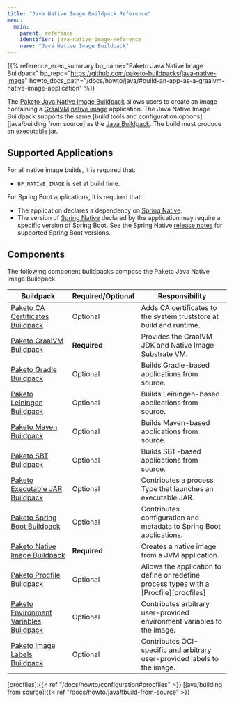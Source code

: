```yaml
---
title: "Java Native Image Buildpack Reference"
menu:
  main:
    parent: reference
    identifier: java-native-image-reference
    name: "Java Native Image Buildpack"
---
```


{{% reference_exec_summary bp_name="Paketo Java Native Image Buildpack" bp_repo="https://github.com/paketo-buildpacks/java-native-image" howto_docs_path="/docs/howto/java/#build-an-app-as-a-graalvm-native-image-application" %}}

The [Paketo Java Native Image Buildpack][bp/java-native-image] allows users to create an image containing a [GraalVM][graalvm] [native image][graalvm native image] application. The Java Native Image Buildpack supports the same [build tools and configuration options][java/building from source] as the [Java Buildpack][bp/java]. The build must produce an [executable jar][executable jar].

## Supported Applications

For all native image builds, it is required that:

* `BP_NATIVE_IMAGE` is set at build time.

For Spring Boot applications, it is required that:

* The application declares a dependency on [Spring Native][spring native].
* The version of [Spring Native][spring native] declared by the application may require a specific version of Spring Boot. See the Spring Native [release notes][spring native releases] for supported Spring Boot versions.

## Components

The following component buildpacks compose the Paketo Java Native Image Buildpack.

| Buildpack                                                          | Required/Optional | Responsibility                                                                                                    |
| ------------------------------------------------------------------ | ----------------- | ----------------------------------------------------------------------------------------------------------------- |
| [Paketo CA Certificates Buildpack][bp/ca-certificates]             | Optional          | Adds CA certificates to the system truststore at build and runtime.                                               |
| [Paketo GraalVM Buildpack][bp/graalvm]                             | **Required**      | Provides the GraalVM JDK and Native Image [Substrate VM](https://www.graalvm.org/reference-manual/native-image/). |
| [Paketo Gradle Buildpack][bp/gradle]                               | Optional          | Builds Gradle-based applications from source.                                                                     |
| [Paketo Leiningen Buildpack][bp/leiningen]                         | Optional          | Builds Leiningen-based applications from source.                                                                  |
| [Paketo Maven Buildpack][bp/maven]                                 | Optional          | Builds Maven-based applications from source.                                                                      |
| [Paketo SBT Buildpack][bp/sbt]                                     | Optional          | Builds SBT-based applications from source.                                                                        |
| [Paketo Executable JAR Buildpack][bp/executable-jar]               | Optional          | Contributes a process Type that launches an executable JAR.                                                       |
| [Paketo Spring Boot Buildpack][bp/spring-boot]                     | Optional          | Contributes configuration and metadata to Spring Boot applications.                                               |
| [Paketo Native Image Buildpack][bp/native-image]                   | **Required**      | Creates a native image from a JVM application.                                                                    |
| [Paketo Procfile Buildpack][bp/procfile]                           | Optional          | Allows the application to define or redefine process types with a [Procfile][procfiles]                           |
| [Paketo Environment Variables Buildpack][bp/environment-variables] | Optional          | Contributes arbitrary user-provided environment variables to the image.                                           |
| [Paketo Image Labels Buildpack][bp/image-labels]                   | Optional          | Contributes OCI-specific and arbitrary user-provided labels to the image.                                         |

<!-- buildpacks -->
[bp/ca-certificates]:https://github.com/paketo-buildpacks/ca-certificates
[bp/graalvm]:https://github.com/paketo-buildpacks/graalvm
[bp/environment-variables]:https://github.com/paketo-buildpacks/environment-variables
[bp/executable-jar]:https://github.com/paketo-buildpacks/executable-jar
[bp/gradle]:https://github.com/paketo-buildpacks/gradle
[bp/image-labels]:https://github.com/paketo-buildpacks/image-labels
[bp/java]:https://github.com/paketo-buildpacks/java
[bp/leiningen]:https://github.com/paketo-buildpacks/leiningen
[bp/maven]:https://github.com/paketo-buildpacks/maven
[bp/procfile]:https://github.com/paketo-buildpacks/procfile
[bp/sbt]:https://github.com/paketo-buildpacks/sbt
[bp/spring-boot]:https://github.com/paketo-buildpacks/spring-boot
[bp/native-image]:https://github.com/paketo-buildpacks/spring-boot-native-image
[bp/java-native-image]:https://github.com/paketo-buildpacks/java-native-image

[samples]:https://github.com/paketo-buildpacks/samples

<!-- cnb references -->
[platforms]:https://buildpacks.io/docs/concepts/components/platform/

<!-- paketo docs references -->
[procfiles]:{{< ref "/docs/howto/configuration#procfiles" >}}
[java/building from source]:{{< ref "/docs/howto/java#build-from-source" >}}

<!-- other references -->
[graalvm]:https://www.graalvm.org/docs/introduction/
[graalvm native image]:https://www.graalvm.org/reference-manual/native-image/
[executable jar]:https://en.wikipedia.org/wiki/JAR_(file_format)#Executable_JAR_files
[spring native]:https://github.com/spring-projects-experimental/spring-native
[spring native releases]:https://github.com/spring-projects-experimental/spring-native/releases
